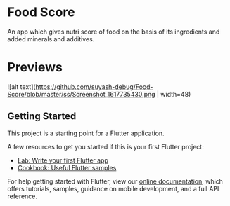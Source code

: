 # Food Score

An app which gives nutri score of food on the basis of its ingredients and added minerals and additives.

# Previews
![alt text](https://github.com/suyash-debug/Food-Score/blob/master/ss/Screenshot_1617735430.png | width=48)
## Getting Started

This project is a starting point for a Flutter application.

A few resources to get you started if this is your first Flutter project:

- [Lab: Write your first Flutter app](https://flutter.dev/docs/get-started/codelab)
- [Cookbook: Useful Flutter samples](https://flutter.dev/docs/cookbook)

For help getting started with Flutter, view our
[online documentation](https://flutter.dev/docs), which offers tutorials,
samples, guidance on mobile development, and a full API reference.

